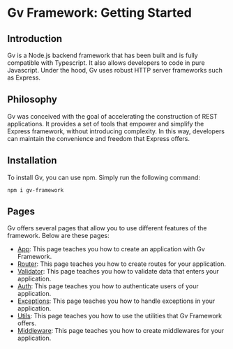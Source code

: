 # Gv Framework: Getting Started

## Introduction

Gv is a Node.js backend framework that has been built and is fully compatible with Typescript. It also allows developers to code in pure Javascript. Under the hood, Gv uses robust HTTP server frameworks such as Express.

## Philosophy

Gv was conceived with the goal of accelerating the construction of REST applications. It provides a set of tools that empower and simplify the Express framework, without introducing complexity. In this way, developers can maintain the convenience and freedom that Express offers.

## Installation

To install Gv, you can use npm. Simply run the following command:

```
npm i gv-framework

```

## Pages

Gv offers several pages that allow you to use different features of the framework. Below are these pages:

- [App](docs/app.md): This page teaches you how to create an application with Gv Framework.
- [Router](docs/router.md): This page teaches you how to create routes for your application.
- [Validator](docs/validator.md): This page teaches you how to validate data that enters your application.
- [Auth](docs/auth.md): This page teaches you how to authenticate users of your application.
- [Exceptions](docs/exceptions.md): This page teaches you how to handle exceptions in your application.
- [Utils](docs/utils.md.md): This page teaches you how to use the utilities that Gv Framework offers.
- [Middleware](docs/middleware.md.md): This page teaches you how to create middlewares for your application.